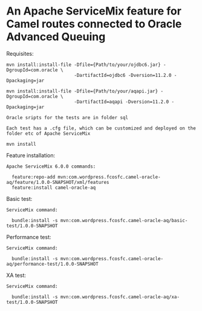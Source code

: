 # An Apache ServiceMix feature for Camel routes connected to Oracle Advanced Queuing

Requisites:

    mvn install:install-file -Dfile={Path/to/your/ojdbc6.jar} -DgroupId=com.oracle \
                             -DartifactId=ojdbc6 -Dversion=11.2.0 -Dpackaging=jar 
                           
    mvn install:install-file -Dfile={Path/to/your/aqapi.jar} -DgroupId=com.oracle \
                             -DartifactId=aqapi -Dversion=11.2.0 -Dpackaging=jar

    Oracle sripts for the tests are in folder sql

    Each test has a .cfg file, which can be customized and deployed on the folder etc of Apache ServiceMix                   

    mvn install
      
Feature installation: 
  
    Apache ServiceMix 6.0.0 commands:
  
      feature:repo-add mvn:com.wordpress.fcosfc.camel-oracle-aq/feature/1.0.0-SNAPSHOT/xml/features
      feature:install camel-oracle-aq
    
Basic test:
    
    ServiceMix command:
    
      bundle:install -s mvn:com.wordpress.fcosfc.camel-oracle-aq/basic-test/1.0.0-SNAPSHOT

Performance test:
    
    ServiceMix command:
    
      bundle:install -s mvn:com.wordpress.fcosfc.camel-oracle-aq/performance-test/1.0.0-SNAPSHOT

XA test:
    
    ServiceMix command:
    
      bundle:install -s mvn:com.wordpress.fcosfc.camel-oracle-aq/xa-test/1.0.0-SNAPSHOT